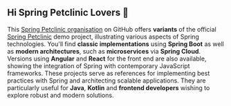 ## Hi Spring Petclinic Lovers 👋

This [Spring Petclinic organisation](https://spring-petclinic.github.io) on GitHub offers **variants** of the official [Spring Petclinic](https://github.com/spring-projects/spring-petclinic) demo project, illustrating various aspects of Spring technologies. You'll find **classic implementations** using **Spring Boot** as well as **modern architectures**, such as **microservices** via **Spring Cloud**.
Versions using **Angular** and **React** for the front end are also available, showing the integration of Spring with contemporary JavaScript frameworks. These projects serve as references for implementing best practices with Spring and architecting scalable applications. They are particularly useful for **Java**, **Kotlin** and **frontend developers** wishing to explore robust and modern solutions.
